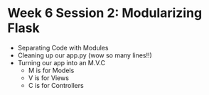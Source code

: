 # Week 6 Session 2: Modularizing Flask
- Separating Code with Modules
- Cleaning up our app.py (wow so many lines!!)
- Turning our app into an M.V.C
    - M is for Models
    - V is for Views
    - C is for Controllers